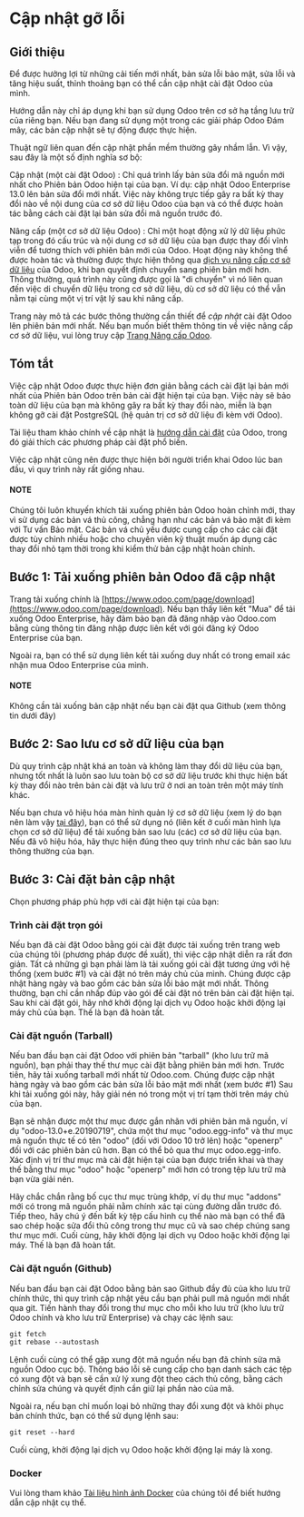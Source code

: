 <a id="setup-update"></a>

# Cập nhật gỡ lỗi

## Giới thiệu

Để được hưởng lợi từ những cải tiến mới nhất, bản sửa lỗi bảo mật, sửa lỗi và tăng hiệu suất, thỉnh thoảng bạn có thể cần cập nhật cài đặt Odoo của mình.

Hướng dẫn này chỉ áp dụng khi bạn sử dụng Odoo trên cơ sở hạ tầng lưu trữ của riêng bạn. Nếu bạn đang sử dụng một trong các giải pháp Odoo Đám mây, các bản cập nhật sẽ tự động được thực hiện.

Thuật ngữ liên quan đến cập nhật phần mềm thường gây nhầm lẫn. Vì vậy, sau đây là một số định nghĩa sơ bộ:

Cập nhật (một cài đặt Odoo)
: Chỉ quá trình lấy bản sửa đổi mã nguồn mới nhất cho Phiên bản Odoo hiện tại của bạn. Ví dụ: cập nhật Odoo Enterprise 13.0 lên bản sửa đổi mới nhất. Việc này không trực tiếp gây ra bất kỳ thay đổi nào về nội dung của cơ sở dữ liệu Odoo của bạn và có thể được hoàn tác bằng cách cài đặt lại bản sửa đổi mã nguồn trước đó.

Nâng cấp (một cơ sở dữ liệu Odoo)
: Chỉ một hoạt động xử lý dữ liệu phức tạp trong đó cấu trúc và nội dung cơ sở dữ liệu của bạn được thay đổi vĩnh viễn để tương thích với phiên bản mới của Odoo. Hoạt động này không thể được hoàn tác và thường được thực hiện thông qua [dịch vụ nâng cấp cơ sở dữ liệu](https://upgrade.odoo.com) của Odoo, khi bạn quyết định chuyển sang phiên bản mới hơn. Thông thường, quá trình này cũng được gọi là "di chuyển" vì nó liên quan đến việc di chuyển dữ liệu trong cơ sở dữ liệu, dù cơ sở dữ liệu có thể vẫn nằm tại cùng một vị trí vật lý sau khi nâng cấp.

Trang này mô tả các bước thông thường cần thiết để *cập nhật* cài đặt Odoo lên phiên bản mới nhất. Nếu bạn muốn biết thêm thông tin về việc nâng cấp cơ sở dữ liệu, vui lòng truy cập [Trang Nâng cấp Odoo](https://upgrade.odoo.com).

## Tóm tắt

Việc cập nhật Odoo được thực hiện đơn giản bằng cách cài đặt lại bản mới nhất của Phiên bản Odoo trên bản cài đặt hiện tại của bạn. Việc này sẽ bảo toàn dữ liệu của bạn mà không gây ra bất kỳ thay đổi nào, miễn là bạn không gỡ cài đặt PostgreSQL (hệ quản trị cơ sở dữ liệu đi kèm với Odoo).

Tài liệu tham khảo chính về cập nhật là [hướng dẫn cài đặt](./) của Odoo, trong đó giải thích các phương pháp cài đặt phổ biến.

Việc cập nhật cũng nên được thực hiện bởi người triển khai Odoo lúc ban đầu, vì quy trình này rất giống nhau.

#### NOTE
Chúng tôi luôn khuyến khích tải xuống phiên bản Odoo hoàn chỉnh mới, thay vì sử dụng các bản vá thủ công, chẳng hạn như các bản vá bảo mật đi kèm với Tư vấn Bảo mật. Các bản vá chủ yếu được cung cấp cho các cài đặt được tùy chỉnh nhiều hoặc cho chuyên viên kỹ thuật muốn áp dụng các thay đổi nhỏ tạm thời trong khi kiểm thử bản cập nhật hoàn chỉnh.

## Bước 1: Tải xuống phiên bản Odoo đã cập nhật

Trang tải xuống chính là [https://www.odoo.com/page/download](https://www.odoo.com/page/download). Nếu bạn thấy liên kết "Mua" để tải xuống Odoo Enterprise, hãy đảm bảo bạn đã đăng nhập vào Odoo.com bằng cùng thông tin đăng nhập được liên kết với gói đăng ký Odoo Enterprise của bạn.

Ngoài ra, bạn có thể sử dụng liên kết tải xuống duy nhất có trong email xác nhận mua Odoo Enterprise của mình.

#### NOTE
Không cần tải xuống bản cập nhật nếu bạn cài đặt qua Github (xem thông tin dưới đây)

## Bước 2: Sao lưu cơ sở dữ liệu của bạn

Dù quy trình cập nhật khá an toàn và không làm thay đổi dữ liệu của bạn, nhưng tốt nhất là luôn sao lưu toàn bộ cơ sở dữ liệu trước khi thực hiện bất kỳ thay đổi nào trên bản cài đặt và lưu trữ ở nơi an toàn trên một máy tính khác.

Nếu bạn chưa vô hiệu hóa màn hình quản lý cơ sở dữ liệu (xem lý do bạn nên làm vậy [tại đây](deploy.md#security)), bạn có thể sử dụng nó (liên kết ở cuối màn hình lựa chọn cơ sở dữ liệu) để tải xuống bản sao lưu (các) cơ sở dữ liệu của bạn. Nếu đã vô hiệu hóa, hãy thực hiện đúng theo quy trình như các bản sao lưu thông thường của bạn.

## Bước 3: Cài đặt bản cập nhật

Chọn phương pháp phù hợp với cài đặt hiện tại của bạn:

### Trình cài đặt trọn gói

Nếu bạn đã cài đặt Odoo bằng gói cài đặt được tải xuống trên trang web của chúng tôi (phương pháp được đề xuất), thì việc cập nhật diễn ra rất đơn giản. Tất cả những gì bạn phải làm là tải xuống gói cài đặt tương ứng với hệ thống (xem bước #1) và cài đặt nó trên máy chủ của mình. Chúng được cập nhật hàng ngày và bao gồm các bản sửa lỗi bảo mật mới nhất. Thông thường, bạn chỉ cần nhấp đúp vào gói để cài đặt nó trên bản cài đặt hiện tại. Sau khi cài đặt gói, hãy nhớ khởi động lại dịch vụ Odoo hoặc khởi động lại máy chủ của bạn. Thế là bạn đã hoàn tất.

### Cài đặt nguồn (Tarball)

Nếu ban đầu bạn cài đặt Odoo với phiên bản "tarball" (kho lưu trữ mã nguồn), bạn phải thay thế thư mục cài đặt bằng phiên bản mới hơn. Trước tiên, hãy tải xuống tarball mới nhất từ ​​Odoo.com. Chúng được cập nhật hàng ngày và bao gồm các bản sửa lỗi bảo mật mới nhất (xem bước #1) Sau khi tải xuống gói này, hãy giải nén nó trong một vị trí tạm thời trên máy chủ của bạn.

Bạn sẽ nhận được một thư mục được gắn nhãn với phiên bản mã nguồn, ví dụ "odoo-13.0+e.20190719", chứa một thư mục "odoo.egg-info" và thư mục mã nguồn thực tế có tên "odoo" (đối với Odoo 10 trở lên) hoặc "openerp" đối với các phiên bản cũ hơn. Bạn có thể bỏ qua thư mục odoo.egg-info. Xác định vị trí thư mục mà cài đặt hiện tại của bạn được triển khai và thay thế bằng thư mục "odoo" hoặc "openerp" mới hơn có trong tệp lưu trữ mà bạn vừa giải nén.

Hãy chắc chắn rằng bố cục thư mục trùng khớp, ví dụ thư mục "addons" mới có trong mã nguồn phải nằm chính xác tại cùng đường dẫn trước đó. Tiếp theo, hãy chú ý đến bất kỳ tệp cấu hình cụ thể nào mà bạn có thể đã sao chép hoặc sửa đổi thủ công trong thư mục cũ và sao chép chúng sang thư mục mới. Cuối cùng, hãy khởi động lại dịch vụ Odoo hoặc khởi động lại máy. Thế là bạn đã hoàn tất.

### Cài đặt nguồn (Github)

Nếu ban đầu bạn cài đặt Odoo bằng bản sao Github đầy đủ của kho lưu trữ chính thức, thì quy trình cập nhật yêu cầu bạn phải pull mã nguồn mới nhất qua git. Tiến hành thay đổi trong thư mục cho mỗi kho lưu trữ (kho lưu trữ Odoo chính và kho lưu trữ Enterprise) và chạy các lệnh sau:

```default
git fetch
git rebase --autostash
```

Lệnh cuối cùng có thể gặp xung đột mã nguồn nếu bạn đã chỉnh sửa mã nguồn Odoo cục bộ. Thông báo lỗi sẽ cung cấp cho bạn danh sách các tệp có xung đột và bạn sẽ cần xử lý xung đột theo cách thủ công, bằng cách chỉnh sửa chúng và quyết định cần giữ lại phần nào của mã.

Ngoài ra, nếu bạn chỉ muốn loại bỏ những thay đổi xung đột và khôi phục bản chính thức, bạn có thể sử dụng lệnh sau:

```default
git reset --hard
```

Cuối cùng, khởi động lại dịch vụ Odoo hoặc khởi động lại máy là xong.

### Docker

Vui lòng tham khảo [Tài liệu hình ảnh Docker](https://hub.docker.com/_/odoo/) của chúng tôi để biết hướng dẫn cập nhật cụ thể.
